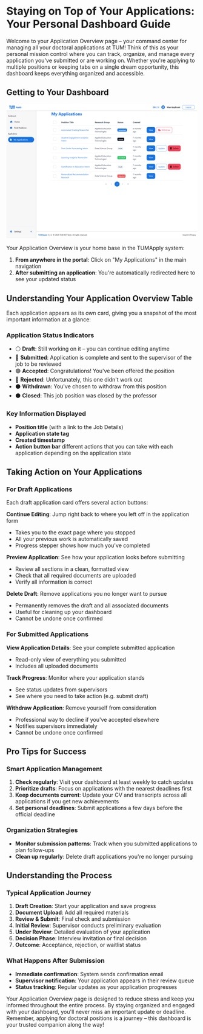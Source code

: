 # Staying on Top of Your Applications: Your Personal Dashboard Guide

Welcome to your Application Overview page – your command center for managing all your doctoral applications at TUM! Think of this as your personal mission control where you can track, organize, and manage every application you've submitted or are working on. Whether you're applying to multiple positions or keeping tabs on a single dream opportunity, this dashboard keeps everything organized and accessible.

## Getting to Your Dashboard

![Application Dashboard](images/application-overview.png)

Your Application Overview is your home base in the TUMApply system:

1. **From anywhere in the portal**: Click on "My Applications" in the main navigation
2. **After submitting an application**: You're automatically redirected here to see your updated status

## Understanding Your Application Overview Table

Each application appears as its own card, giving you a snapshot of the most important information at a glance:

### Application Status Indicators
- ⚪ **Draft**: Still working on it – you can continue editing anytime
- 🔵 **Submitted**: Application is complete and sent to the supervisor of the job to be reviewed
- 🟢 **Accepted**: Congratulations! You've been offered the position
- 🔴 **Rejected**: Unfortunately, this one didn't work out
- ⚫ **Withdrawn**: You've chosen to withdraw from this position
- ⚫ **Closed**: This job position was closed by the professor

### Key Information Displayed
- **Position title** (with a link to the Job Details)
- **Application state tag**
- **Created timestamp**
- **Action button bar** different actions that you can take with each application depending on the application state

## Taking Action on Your Applications

### For Draft Applications
Each draft application card offers several action buttons:

**Continue Editing**: Jump right back to where you left off in the application form
- Takes you to the exact page where you stopped
- All your previous work is automatically saved
- Progress stepper shows how much you've completed

**Preview Application**: See how your application looks before submitting
- Review all sections in a clean, formatted view
- Check that all required documents are uploaded
- Verify all information is correct

**Delete Draft**: Remove applications you no longer want to pursue
- Permanently removes the draft and all associated documents
- Useful for cleaning up your dashboard
- Cannot be undone once confirmed

### For Submitted Applications

**View Application Details**: See your complete submitted application
- Read-only view of everything you submitted
- Includes all uploaded documents

**Track Progress**: Monitor where your application stands
- See status updates from supervisors
- See where you need to take action (e.g. submit draft)

**Withdraw Application**: Remove yourself from consideration
- Professional way to decline if you've accepted elsewhere
- Notifies supervisors immediately
- Cannot be undone once confirmed

## Pro Tips for Success

### Smart Application Management
1. **Check regularly**: Visit your dashboard at least weekly to catch updates
2. **Prioritize drafts**: Focus on applications with the nearest deadlines first
3. **Keep documents current**: Update your CV and transcripts across all applications if you get new achievements
4. **Set personal deadlines**: Submit applications a few days before the official deadline

### Organization Strategies
- **Monitor submission patterns**: Track when you submitted applications to plan follow-ups
- **Clean up regularly**: Delete draft applications you're no longer pursuing


## Understanding the Process

### Typical Application Journey
1. **Draft Creation**: Start your application and save progress
2. **Document Upload**: Add all required materials
3. **Review & Submit**: Final check and submission
4. **Initial Review**: Supervisor conducts preliminary evaluation
5. **Under Review**: Detailed evaluation of your application
6. **Decision Phase**: Interview invitation or final decision
7. **Outcome**: Acceptance, rejection, or waitlist status

### What Happens After Submission
- **Immediate confirmation**: System sends confirmation email
- **Supervisor notification**: Your application appears in their review queue
- **Status tracking**: Regular updates as your application progresses

Your Application Overview page is designed to reduce stress and keep you informed throughout the entire process. By staying organized and engaged with your dashboard, you'll never miss an important update or deadline. Remember, applying for doctoral positions is a journey – this dashboard is your trusted companion along the way!